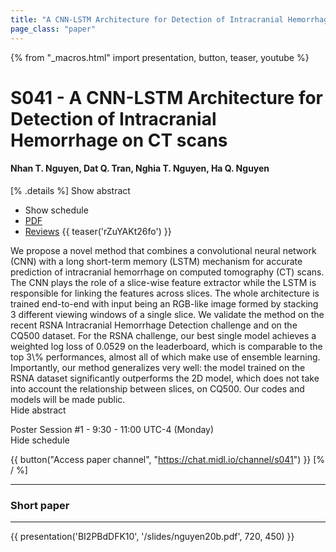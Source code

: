 ```yaml
---
title: "A CNN-LSTM Architecture for Detection of Intracranial Hemorrhage on CT scans"
page_class: "paper"
---
```


{% from "_macros.html" import presentation, button, teaser, youtube %}

# S041 - A CNN-LSTM Architecture for Detection of Intracranial Hemorrhage on CT scans

#### Nhan T. Nguyen, Dat Q. Tran, Nghia T. Nguyen, Ha Q. Nguyen

[% .details %]
<a class="toggle_visibility" data-selector=".abstract" data-level="3">Show abstract</a>
- <a class="toggle_visibility" data-selector=".schedule" data-level="3">Show schedule</a>
- <a href="https://openreview.net/pdf?id=1IoPbyuPFT">PDF</a>
- <a href="https://openreview.net/forum?id=1IoPbyuPFT">Reviews</a>
{{ teaser('rZuYAKt26fo') }}

<p>
    <span class="abstract">
        We propose a novel method that combines a convolutional neural network (CNN) with a long short-term memory (LSTM) mechanism for accurate prediction of intracranial hemorrhage on computed tomography (CT) scans. The CNN plays the role of a slice-wise feature extractor while the LSTM is responsible for linking the features across slices. The whole architecture is trained end-to-end with input being an RGB-like image formed by stacking 3 different viewing windows of a single slice. We validate the method on the recent RSNA Intracranial Hemorrhage Detection challenge and on the CQ500 dataset. For the RSNA challenge, our best single model achieves a weighted log loss of 0.0529 on the leaderboard, which is comparable to the top 3\% performances, almost all of which make use of ensemble learning. Importantly, our method generalizes very well: the model trained on the RSNA dataset significantly outperforms the 2D model, which does not take into account the relationship between slices, on CQ500. Our codes and models will be made public.
        <br>
        <span class="actions"><a class="toggle_visibility" data-level="2">Hide abstract</a></span>
    </span>
</p>

<p>
    <span class="schedule">
        Poster Session #1  - 9:30 - 11:00 UTC-4 (Monday)
        <br>
        <span class="actions"><a class="toggle_visibility" data-level="2">Hide schedule</a></span>
    </span>
</p>

{{ button("Access paper channel", "https://chat.midl.io/channel/s041") }}
[% / %]

---


### Short paper

---

{{ presentation('BI2PBdDFK10', '/slides/nguyen20b.pdf', 720, 450) }}
